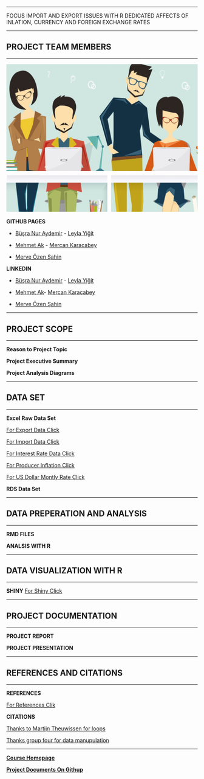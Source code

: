


*** 

FOCUS IMPORT AND EXPORT ISSUES WITH R DEDICATED AFFECTS OF INLATION, CURRENCY AND FOREIGN EXCHANGE RATES

***  



## PROJECT TEAM MEMBERS
*** 

![Image description](https://github.com/MEF-BDA503/gpj18-r_coders/blob/master/img/R_developers.jpg)

**GITHUB PAGES**

- [Büşra Nur Aydemir](https://mef-bda503.github.io/pj18-aydemirbusra/) - [Leyla Yiğit](https://mef-bda503.github.io/pj18-Leyla.Yigit/)

- [Mehmet Ak](https://mef-bda503.github.io/pj18-mehmetakk/) - [Mercan Karacabey](https://mef-bda503.github.io/pj18-mkaracabey/)

- [Merve Özen Şahin](https://mef-bda503.github.io/pj18-ozenm/)

**LINKEDIN**
- [Büşra Nur Aydemir]( https://www.linkedin.com/in/busra-nur-aydemir-51b81b8b/) - [Leyla Yiğit](https://www.linkedin.com/in/leyla-yi%C4%9Fit-b3894955/)

- [Mehmet Ak](https://www.linkedin.com/in/ACoAACENGXUBEHApr9slAuQzh8lBviwp1FrY3oY/)- [Mercan Karacabey](https://www.linkedin.com/in/mercan-karacabey-708240103/)

- [Merve Özen Şahin](https://www.linkedin.com/in/merve-ozen-sahin-91027431/)



***
## PROJECT SCOPE 
*** 
**Reason to Project Topic**

**Project Executive Summary**

**Project Analysis Diagrams**



***
## DATA SET 
*** 
**Excel Raw Data Set**

[For Export Data Click]("https://github.com/MEF-BDA503/gpj18-r_coders/blob/master/Data_Sources(Excel)/export_1996_2018.xls")

[For Import Data Click]("https://github.com/MEF-BDA503/gpj18-r_coders/blob/master/Data_Sources(Excel)/import_1996_2018.xls")

[For Interest Rate Data Click]("https://github.com/MEF-BDA503/gpj18-r_coders/blob/master/Data_Sources(Excel)/Interest.xlsx")

[For Producer Inflation Click]("https://github.com/MEF-BDA503/gpj18-r_coders/blob/master/Data_Sources(Excel)/Producer_Inflation.xlsx")

[For US Dollar Montly Rate Click]("https://github.com/MEF-BDA503/gpj18-/blob/master/Data_Sources(Excel)/US_Dollar_Montly_Rate.xlsx")

**RDS Data Set**



***
## DATA PREPERATION AND ANALYSIS
*** 
**RMD FILES**

**ANALSIS WITH R**



***
## DATA VISUALIZATION WITH R
*** 
**SHINY**
[For Shiny Click](https://rcoders.shinyapps.io/shiny/)
***
## PROJECT DOCUMENTATION
*** 
**PROJECT REPORT**

**PROJECT PRESENTATION**



***
## REFERENCES AND CITATIONS
*** 
**REFERENCES**

[For References Clik](Analysis_Codes_and_RMD_HTML/References.html)


**CITATIONS**

[Thanks to Martijn Theuwissen for loops](https://www.r-bloggers.com/how-to-write-the-first-for-loop-in-r/)

[Thanks group four for data manupulation](https://mef-bda503.github.io/gpj18-group_four/)



***

**[Course Homepage](https://mef-bda503.github.io/)**

**[Project Documents On Githup](https://github.com/MEF-BDA503/gpj18-r_coders)**
